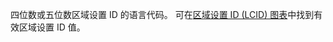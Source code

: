 四位数或五位数区域设置 ID 的语言代码。 可在[区域设置 ID (LCID) 图表](http://go.microsoft.com/fwlink/?LinkId=122128)中找到有效区域设置 ID 值。